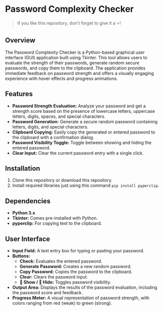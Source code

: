 # Password Complexity Checker
> If you like this repository, don't forget to give it a ⭐!
## Overview
The Password Complexity Checker is a Python-based graphical user interface (GUI) application built using Tkinter. This tool allows users to evaluate the strength of their passwords, generate random secure passwords, and copy them to the clipboard. The application provides immediate feedback on password strength and offers a visually engaging experience with hover effects and progress animations.

## Features

  - **Password Strength Evaluation:** Analyze your password and get a strength score based on the presence of lowercase letters, uppercase letters, digits, spaces, and special characters.
  - **Password Generation:** Generate a secure random password containing letters, digits, and special characters.
  - **Clipboard Copying:** Easily copy the generated or entered password to the clipboard with a confirmation dialog.
  - **Password Visibility Toggle:** Toggle between showing and hiding the entered password.
  - **Clear Input:** Clear the current password entry with a single click.

## Installation

  1. Clone this repository or download this repository.
  2. Install required libraries just using this command `pip install pyperclip`.
## Dependencies
  - **Python 3.x**
  - **Tkinter:** Comes pre-installed with Python.
  - **pyperclip:** For copying text to the clipboard.

## User Interface
  - **Input Field:** A text entry box for typing or pasting your password.
  - **Buttons:**
      - **Check:** Evaluates the entered password.
      - **Generate Password:** Creates a new random password.
      - **Copy Password:** Copies the password to the clipboard.
      - **Clear:** Clears the password input.
      - **👀 Show / 🙈 Hide:** Toggles password visibility.
  - **Output Area:** Displays the results of the password evaluation, including the password score and feedback.
  - **Progress Meter:** A visual representation of password strength, with colors ranging from red (weak) to green (strong).
